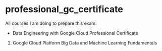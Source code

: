 # professional_gc_certificate

All courses I am doing to prepare this exam:

- Data Engineering with Google Cloud Professional Certificate

1. Google Cloud Platform Big Data and Machine Learning Fundamentals

